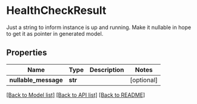 # HealthCheckResult

Just a string to inform instance is up and running. Make it nullable in hope to get it as pointer in generated model.
## Properties
Name | Type | Description | Notes
------------ | ------------- | ------------- | -------------
**nullable_message** | **str** |  | [optional] 

[[Back to Model list]](../README.md#documentation-for-models) [[Back to API list]](../README.md#documentation-for-api-endpoints) [[Back to README]](../README.md)


